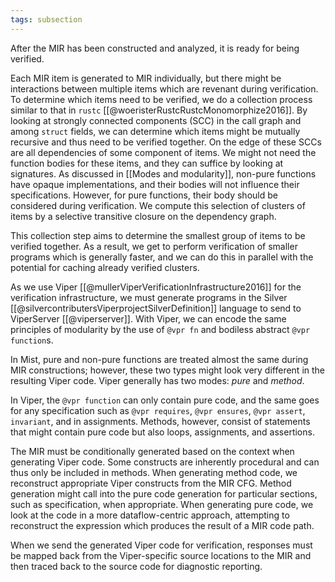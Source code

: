 ```yaml
---
tags: subsection
---
```


After the MIR has been constructed and analyzed, it is ready for being verified.

Each MIR item is generated to MIR individually, but there might be interactions between multiple items which are revenant during verification. To determine which items need to be verified, we do a collection process similar to that in `rustc` [[@woeristerRustcRustcMonomorphize2016]]. By looking at strongly connected components (SCC) in the call graph and among `struct` fields, we can determine which items might be mutually recursive and thus need to be verified together. On the edge of these SCCs are all dependencies of some component of items. We might not need the function bodies for these items, and they can suffice by looking at signatures. As discussed in [[Modes and modularity]], non-pure functions have opaque implementations, and their bodies will not influence their specifications. However, for pure functions, their body should be considered during verification. We compute this selection of clusters of items by a selective transitive closure on the dependency graph.

This collection step aims to determine the smallest group of items to be verified together. As a result, we get to perform verification of smaller programs which is generally faster, and we can do this in parallel with the potential for caching already verified clusters.

As we use Viper [[@mullerViperVerificationInfrastructure2016]] for the verification infrastructure, we must generate programs in the Silver [[@silvercontributersViperprojectSilverDefinition]] language to send to ViperServer [[@viperserver]]. With Viper, we can encode the same principles of modularity by the use of `@vpr fn` and bodiless abstract `@vpr function`s.

In Mist, pure and non-pure functions are treated almost the same during MIR constructions; however, these two types might look very different in the resulting Viper code. Viper generally has two modes: _pure_ and _method_.

In Viper, the `@vpr function` can only contain pure code, and the same goes for any specification such as `@vpr requires`, `@vpr ensures`, `@vpr assert`, `invariant`, and in assignments. Methods, however, consist of statements that might contain pure code but also loops, assignments, and assertions.

The MIR must be conditionally generated based on the context when generating Viper code. Some constructs are inherently procedural and can thus only be included in methods. When generating method code, we reconstruct appropriate Viper constructs from the MIR CFG. Method generation might call into the pure code generation for particular sections, such as specification, when appropriate. When generating pure code, we look at the code in a more dataflow-centric approach, attempting to reconstruct the expression which produces the result of a MIR code path.

When we send the generated Viper code for verification, responses must be mapped back from the Viper-specific source locations to the MIR and then traced back to the source code for diagnostic reporting.
